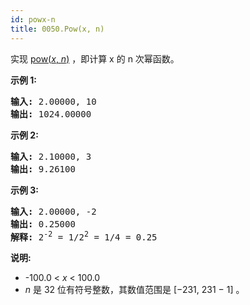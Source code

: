 ```yaml
---
id: powx-n
title: 0050.Pow(x, n)
---
```

实现 [pow(_x_, _n_)](https://www.cplusplus.com/reference/valarray/pow/) ，即计算 x 的 n 次幂函数。

**示例 1:**


<pre><strong>输入:</strong> 2.00000, 10<br/><strong>输出:</strong> 1024.00000<br/></pre>

**示例 2:**


<pre><strong>输入:</strong> 2.10000, 3<br/><strong>输出:</strong> 9.26100<br/></pre>

**示例 3:**


<pre><strong>输入:</strong> 2.00000, -2<br/><strong>输出:</strong> 0.25000<br/><strong>解释:</strong> 2<sup>-2</sup> = 1/2<sup>2</sup> = 1/4 = 0.25</pre>

**说明:**


- -100.0 &lt; _x_ &lt; 100.0
- _n_ 是 32 位有符号整数，其数值范围是 [−231, 231 − 1] 。
